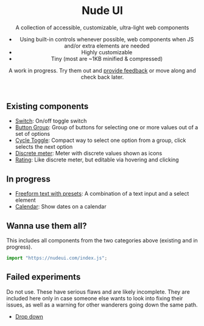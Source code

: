 <header>

# Nude UI

A collection of accessible, customizable, ultra-light web components

- Using built-in controls whenever possible, web components when JS and/or extra elements are needed
- Highly customizable
- Tiny (most are ~1KB minified & compressed)

A work in progress. Try them out and [provide feedback](https://github.com/leaverou/nudeui) or move along and check back later.

</header>

<main>

## Existing components

- [Switch](nd-switch): On/off toggle switch
- [Button Group](button-group): Group of buttons for selecting one or more values out of a set of options
- [Cycle Toggle](cycle-toggle): Compact way to select one option from a group, click selects the next option
- [Discrete meter](meter-discrete): Meter with discrete values shown as icons
- [Rating](nd-rating): Like discrete meter, but editable via hovering and clicking

## In progress

- [Freeform text with presets](with-presets): A combination of a text input and a select element
- [Calendar](nd-calendar): Show dates on a calendar

## Wanna use them all?

This includes all components from the two categories above (existing and in progress).

```js
import "https://nudeui.com/index.js";
```

## Failed experiments

Do not use. These have serious flaws and are likely incomplete.
They are included here only in case someone else wants to look into fixing their issues,
as well as a warning for other wanderers going down the same path.

- [Drop down](drop-down)

</main>